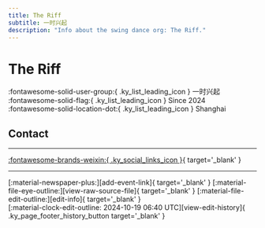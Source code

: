 ```yaml
---
title: The Riff
subtitle: 一时兴起
description: "Info about the swing dance org: The Riff."
---
```


# The Riff

:fontawesome-solid-user-group:{ .ky_list_leading_icon } 一时兴起  
:fontawesome-solid-flag:{ .ky_list_leading_icon } Since 2024  
:fontawesome-solid-location-dot:{ .ky_list_leading_icon } Shanghai  


## Contact


---

 [:fontawesome-brands-weixin:{ .ky_social_links_icon }](# "TheRiff一时兴起"){ target='_blank' }

---

<div class="ky_page_footer" markdown>
<div class="ky_page_footer_trailing" markdown="span">
[:material-newspaper-plus:][add-event-link]{ target='_blank' }
[:material-file-eye-outline:][view-raw-source-file]{ target='_blank' }
[:material-file-edit-outline:][edit-info]{ target='_blank' }
</div>
<div class="ky_page_footer_leading" markdown="span">
[:material-clock-edit-outline: 2024-10-19 06:40 UTC][view-edit-history]{ .ky_page_footer_history_button target='_blank' }
</div>
</div>

[add-event-link]: https://github.com/swingdance/events/issues/new?assignees=&labels=add+event&projects=&template=02-add_entity.yml&title=%5Bcn%5D%20%3CName%3E&region=cn&province=Shanghai&city=Shanghai&org_id=the-riff "Add Event"
[view-raw-source-file]: https://github.com/swingdance/orgs/blob/main/cn/the-riff.json "View Raw Source File"
[edit-info]: https://github.com/swingdance/orgs/issues/new?assignees=&labels=update+org&projects=&template=03-update_entity.yml&title=%5Bcn%5D%20The%20Riff&region=cn&id=the-riff&name=The%20Riff "Edit Info"

[view-edit-history]: https://github.com/swingdance/orgs/commits/main/cn/the-riff.json "View Edit History"
